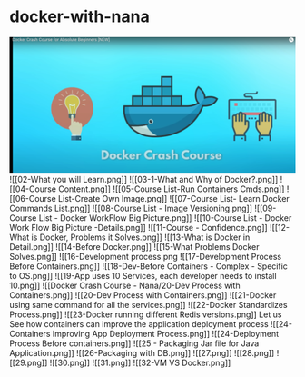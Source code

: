 # docker-with-nana
![01-Docker Crash Course](<01-Docker Crash Course.png>)
![[02-What you will Learn.png]] 
![[03-1-What and Why of Docker?.png]]
![[04-Course Content.png]]
![[05-Course List-Run Containers Cmds.png]]
![[06-Course List-Create Own Image.png]]
![[07-Course List- Learn Docker Commands List.png]]
![[08-Course List - Image Versioning.png]] 
![[09-Course List - Docker WorkFlow Big Picture.png]] 
![[10-Course List - Docker Work Flow Big Picture -Details.png]] 
![[11-Course - Confidence.png]] 
![[12-What is Docker, Problems it Solves.png]]
![[13-What is Docker in Detail.png]]
![[14-Before Docker.png]]
![[15-What Problems Docker Solves.png]] 
![[16-Development process.png
![[17-Development Process Before Containers.png]]
![[18-Dev-Before Containers - Complex - Specific to OS.png]]
![[19-App uses 10 Services, each developer needs to install 10.png]] 
![[Docker Crash Course - Nana/20-Dev Process with Containers.png]]
![[20-Dev Process with Containers.png]] 
![[21-Docker using same command for all the services.png]]
![[22-Docker Standardizes Process.png]]
![[23-Docker running different Redis versions.png]] 
Let us See how containers can improve the application deployment process 
![[24-Containers Improving App Deployment Process.png]] 
![[24-Deployment Process Before containers.png]] 
![[25 - Packaging Jar file for Java Application.png]]
![[26-Packaging with DB.png]] 
![[27.png]] 
![[28.png]]
![[29.png]] 
![[30.png]] 
![[31.png]] 
![[32-VM VS Docker.png]]
